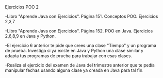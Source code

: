 Ejercicios POO 2

-Libro "Aprende Java con Ejercicios". Página 151. Conceptos POO. Ejercicios 2,3,7

-Libro "Aprende Java con Ejercicios". Página 152. POO en Java. Ejercicios 2,6,8,9 en Java y Python.

-El ejercicio 6 anterior te pide que crees una clase "Tiempo" y un programa de prueba. Investiga si ya existe en Java y Python una clase similar y adapta tus programas de prueba para trabajar con esas clases.

-Realiza el ejercicio del examen de Java del trimestre anterior que te pedía manipular fechas usando alguna clase ya creada en Java para tal fin.